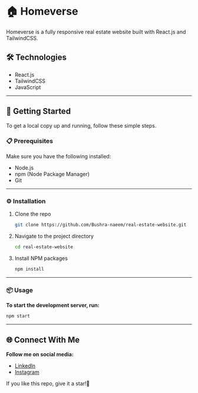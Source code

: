 # 🏠 Homeverse

Homeverse is a fully responsive real estate website built with React.js and TailwindCSS.

## 🛠️ Technologies

- React.js
- TailwindCSS
- JavaScript

---

## 🚀 Getting Started

To get a local copy up and running, follow these simple steps.

### 📋 Prerequisites

Make sure you have the following installed:

- Node.js
- npm (Node Package Manager)
- Git

---

### ⚙️ Installation

1. Clone the repo

   ```sh
   git clone https://github.com/Bushra-naeem/real-estate-website.git
   ```

2. Navigate to the project directory

   ```sh
   cd real-estate-website
   ```

3. Install NPM packages

   ```sh
   npm install
   ```

---

### 📦 Usage

**To start the development server, run:**

```sh
npm start
```

---

## 🌐 Connect With Me

**Follow me on social media:**

- [Linkedln](https://www.linkedin.com/in/bushra-naeem-5b9329246/)
- [Instagram](https://www.instagram.com/_.bushra.00/)

If you like this repo, give it a star!🌟
